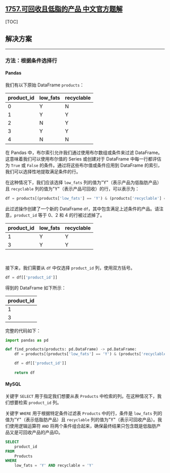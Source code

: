 ## [1757.可回收且低脂的产品 中文官方题解](https://leetcode.cn/problems/recyclable-and-low-fat-products/solutions/100000/recyclable-and-low-fat-products-by-leetc-hx0p)
[TOC]

## 解决方案

---

### 方法：根据条件选择行

#### Pandas

我们有以下原始 DataFrame `products`：

| product_id | low_fats | recyclable |
| ---------- | -------- | ---------- |
| 0          | Y        | N          |
| 1          | Y        | Y          |
| 2          | N        | Y          |
| 3          | Y        | Y          |
| 4          | N        | N          |

在 Pandas 中，布尔索引允许我们通过使用布尔数组或条件来过滤 DataFrame。这意味着我们可以使用布尔值的 Series 或创建对于 DataFrame 中每一行都评估为 `True` 或 `False` 的条件。通过将这些布尔值或条件应用到 DataFrame 的索引，我们可以选择性地提取满足条件的行。

在这种情况下，我们应该选择 `low_fats` 列的值为"Y"（表示产品为低脂肪产品）且 `recyclable` 列的值为"Y"（表示产品可回收）的行，可以表示为：

```Python
df = products[(products['low_fats'] == 'Y') & (products['recyclable'] == 'Y')]
```

此过滤操作创建了一个新的 DataFrame `df`，其中包含满足上述条件的产品。请注意，`product_id` 等于 0、2 和 4 的行被过滤掉了。

| product_id | low_fats | recyclable |
| ---------- | -------- | ---------- |
| 1          | Y        | Y          |
| 3          | Y        | Y          |


<br>

接下来，我们需要从 `df` 中仅选择 `product_id` 列，使用双方括号。

```Python
df = df[['product_id']]
```

得到的 DataFrame 如下所示：

| product_id |
| ---------- |
| 1          |
| 3          |




完整的代码如下：

```Python
import pandas as pd

def find_products(products: pd.DataFrame) -> pd.DataFrame:
    df = products[(products['low_fats'] == 'Y') & (products['recyclable'] == 'Y')]

    df = df[['product_id']]
    
    return df
```




#### MySQL

关键字 `SELECT` 用于指定我们想要从表 `Products` 中检索的列。在这种情况下，我们想要检索 `product_id` 列。

关键字 `WHERE` 用于根据特定条件过滤表 `Products` 中的行，条件是 `low_fats` 列的值为"Y"（表示低脂肪产品）且 `recyclable` 列的值为"Y"（表示可回收产品）。我们使用逻辑运算符 `AND` 将两个条件组合起来，确保最终结果只包含既是低脂肪产品又是可回收产品的产品ID。


```sql
SELECT
    product_id
FROM
    Products
WHERE
    low_fats = 'Y' AND recyclable = 'Y'
```